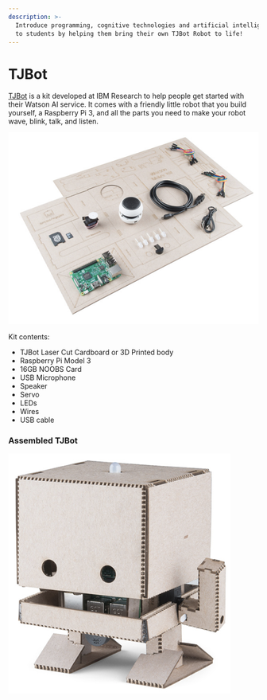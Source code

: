 ```yaml
---
description: >-
  Introduce programming, cognitive technologies and artificial intelligence (AI)
  to students by helping them bring their own TJBot Robot to life!
---
```


# TJBot

[TJBot](http://www.research.ibm.com/tjbot/) is a kit developed at IBM Research to help people get started with their Watson AI service. It comes with a friendly little robot that you build yourself, a Raspberry Pi 3, and all the parts you need to make your robot wave, blink, talk, and listen.

![](../.gitbook/assets/image%20%2829%29.png)

Kit contents:

* TJBot Laser Cut Cardboard or 3D Printed body
* Raspberry Pi Model 3
* 16GB NOOBS Card
* USB Microphone
* Speaker
* Servo
* LEDs
* Wires
* USB cable

### Assembled TJBot

![](../.gitbook/assets/image%20%2843%29.png)





